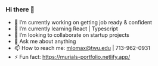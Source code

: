 ### Hi there 👋

<!--
**twentymurial33/twentymurial33** is a ✨ _special_ ✨ repository because its `README.md` (this file) appears on your GitHub profile.

Here are some ideas to get you started:

- 🔭 I’m currently working on getting job ready & building confidence 
- 🌱 I’m currently learning React | Typescript
- 👯 I’m looking to collaborate on startup projects 
- 💬 Ask me about anything
- 📫 How to reach me: mlomax@twu.edu | 713-962-0931
- 📫 Started https://medium.com/@mlomax_46744 
-->

- 🔭 I’m currently working on getting job ready & confident
- 🌱 I’m currently learning React | Typescript
- 👯 I’m looking to collaborate on startup projects 
- 💬 Ask me about anything
- 📫 How to reach me: mlomax@twu.edu | 713-962-0931
- ⚡ Fun fact: https://murials-portfolio.netlify.app/
